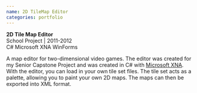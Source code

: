 ```yaml
---
name: 2D TileMap Editor
categories: portfolio
---
```


**2D Tile Map Editor** <br />
School Project | 2011-2012<br />
<span class="label label-danger">C#</span>
<span class="label label-danger">Microsoft XNA</span>
<span class="label label-danger">WinForms</span><br />

A map editor for two-dimensional video games. The editor was created for my Senior
Capstone Project and was created in C# with [Microsoft XNA](https://en.wikipedia.org/wiki/Microsoft_XNA).
With the editor, you can load in your own tile set files. The tile set acts as a palette,
allowing you to paint your own 2D maps. The maps can then be exported into XML format.
